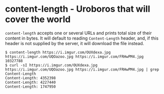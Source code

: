content-length - Uroboros that will cover the world
===================================================
`content-length` accepts one or several URLs and prints total size of their
content in bytes. It will default to reading `Content-Length` header, and, if
this header is not supplied by the server, it will download the file instead.

```
$ content-length https://i.imgur.com/OUXdexa.jpg https://i.imgur.com/UQOazoo.jpg https://i.imgur.com/FRHwPM4.jpg
10327788
$ curl -sI https://i.imgur.com/OUXdexa.jpg https://i.imgur.com/UQOazoo.jpg https://i.imgur.com/FRHwPM4.jpg | grep Content-Length
Content-Length: 4352398
Content-Length: 4227440
Content-Length: 1747950
```
